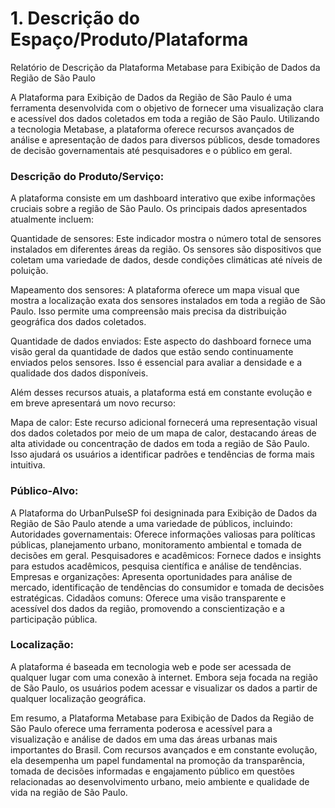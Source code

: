 # 1. Descrição do Espaço/Produto/Plataforma
Relatório de Descrição da Plataforma Metabase para Exibição de Dados da Região de São Paulo

A Plataforma para Exibição de Dados da Região de São Paulo é uma ferramenta desenvolvida com o objetivo de fornecer uma visualização clara e acessível dos dados coletados em toda a região de São Paulo. Utilizando a tecnologia Metabase, a plataforma oferece recursos avançados de análise e apresentação de dados para diversos públicos, desde tomadores de decisão governamentais até pesquisadores e o público em geral.

### Descrição do Produto/Serviço:
A plataforma consiste em um dashboard interativo que exibe informações cruciais sobre a região de São Paulo. Os principais dados apresentados atualmente incluem:

Quantidade de sensores: Este indicador mostra o número total de sensores instalados em diferentes áreas da região. Os sensores são dispositivos que coletam uma variedade de dados, desde condições climáticas até níveis de poluição.

Mapeamento dos sensores: A plataforma oferece um mapa visual que mostra a localização exata dos sensores instalados em toda a região de São Paulo. Isso permite uma compreensão mais precisa da distribuição geográfica dos dados coletados.

Quantidade de dados enviados: Este aspecto do dashboard fornece uma visão geral da quantidade de dados que estão sendo continuamente enviados pelos sensores. Isso é essencial para avaliar a densidade e a qualidade dos dados disponíveis.

Além desses recursos atuais, a plataforma está em constante evolução e em breve apresentará um novo recurso:

Mapa de calor: Este recurso adicional fornecerá uma representação visual dos dados coletados por meio de um mapa de calor, destacando áreas de alta atividade ou concentração de dados em toda a região de São Paulo. Isso ajudará os usuários a identificar padrões e tendências de forma mais intuitiva.

### Público-Alvo:
A Plataforma do UrbanPulseSP foi designinada para Exibição de Dados da Região de São Paulo atende a uma variedade de públicos, incluindo:
Autoridades governamentais: Oferece informações valiosas para políticas públicas, planejamento urbano, monitoramento ambiental e tomada de decisões em geral.
Pesquisadores e acadêmicos: Fornece dados e insights para estudos acadêmicos, pesquisa científica e análise de tendências.
Empresas e organizações: Apresenta oportunidades para análise de mercado, identificação de tendências do consumidor e tomada de decisões estratégicas.
Cidadãos comuns: Oferece uma visão transparente e acessível dos dados da região, promovendo a conscientização e a participação pública.

### Localização:
A plataforma é baseada em tecnologia web e pode ser acessada de qualquer lugar com uma conexão à internet. Embora seja focada na região de São Paulo, os usuários podem acessar e visualizar os dados a partir de qualquer localização geográfica.

Em resumo, a Plataforma Metabase para Exibição de Dados da Região de São Paulo oferece uma ferramenta poderosa e acessível para a visualização e análise de dados em uma das áreas urbanas mais importantes do Brasil. Com recursos avançados e em constante evolução, ela desempenha um papel fundamental na promoção da transparência, tomada de decisões informadas e engajamento público em questões relacionadas ao desenvolvimento urbano, meio ambiente e qualidade de vida na região de São Paulo.
